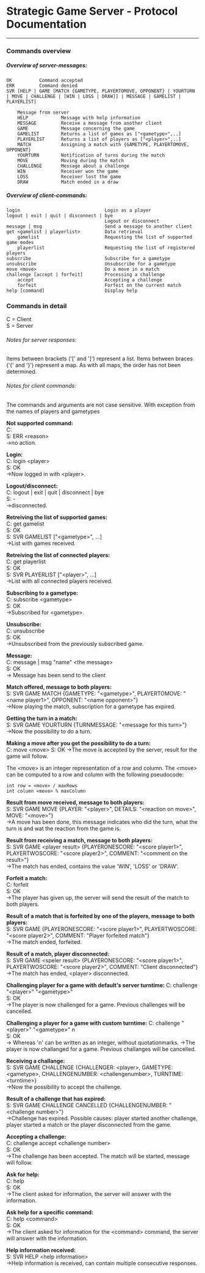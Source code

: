 # Strategic Game Server - Protocol Documentation
---

### Commands overview
##### Overview of server-messages:

```
OK          Command accepted
ERR         Command denied
SVR [HELP | GAME [MATCH {GAMETYPE, PLAYERTOMOVE, OPPONENT} | YOURTURN | MOVE | CHALLENGE | [WIN | LOSS | DRAW]] | MESSAGE | GAMELIST | PLAYERLIST]

	Message from server
    HELP            Message with help information
    MESSAGE			Receive a message from another client
    GAME            Message concerning the game
    GAMELIST 		Returns a list of games as ["<gametype>",..]
    PLAYERLIST 		Returns a list of players as ["<player>",..]
    MATCH           Assigning a match with {GAMETYPE, PLAYERTOMOVE, OPPONENT}
    YOURTURN        Notification of turns during the match
    MOVE            Moving during the match
    CHALLENGE       Message about a challenge
    WIN             Receiver won the game
    LOSS            Receiver lost the game
    DRAW            Match ended in a draw
```
##### Overview of client-commands:
```
login           					Login as a player
logout | exit | quit | disconnect | bye
		        					Logout or disconnect
message | msg						Send a message to another client
get <gamelist | playerlist>			Data retrieval
	gamelist            			Requesting the list of supported 							game modes
	playerlist          			Requesting the list of registered players
subscribe							Subscribe for a gametype
unsubscribe         				Unsubscribe for a gametype
move <move>               			Do a move in a match
challenge [accept | forfeit]		Processing a challenge
	accept              			Accepting a challenge
	forfeit							Forfeit on the current match
help [command]						Display help
```

### Commands in detail

C = Client  
S = Server

###### Notes for server responses:
Items between brackets ('[' and ']') represent a list.
Items between braces ('{' and '}') represent a map. As with all maps, the order has not been determined.

###### Notes for client commands:
The commands and arguments are not case sensitive. With exception from the names of players and gametypes

**Not supported command:**  
C: <not supported command>  
S: ERR \<reason\>  
->no action.  

**Login:**  
C: login \<player\>  
S: OK  
->Now logged in with \<player\>.  

**Logout/disconnect:**  
C: logout | exit | quit | disconnect | bye  
S: -  
->disconnected.  

**Retreiving the list of supported games:**  
C: get gamelist  
S: OK  
S: SVR GAMELIST ["\<gametype\>", ...]  
->List with games received.  

**Retreiving the list of connected players:**  
C: get playerlist  
S: OK  
S: SVR PLAYERLIST ["\<player\>", ...]  
->List with all connected players received.  

**Subscribing to a gametype:**  
C: subscribe \<gametype\>  
S: OK  
->Subscribed for \<gametype\>.  

**Unsubscribe:**  
C: unsubscribe  
S: OK  
->Unsubscribed from the previously subscribed game.  

**Message:**  
C: message | msg "name" \<the message\>  
S: OK  
-> Message has been send to the client

**Match offered, message to both players:**  
S: SVR GAME MATCH {GAMETYPE: "\<gametype\>", PLAYERTOMOVE: "\<name player1\>", OPPONENT: "\<name opponent\>"}  
->Now playing the match, subscription for a gametype has expired.  

**Getting the turn in a match:**  
S: SVR GAME YOURTURN {TURNMESSAGE: "\<message for this turn\>"}  
->Now the possibility to do a turn.  

**Making a move after you get the possibility to do a turn:**  
C: move \<move\> 
S: OK
->The move is accepted by the server, result for the game will follow.

The \<move\> is an integer representation of a row and column. The \<move\> can be computed to a row and column with the following pseudocode:

```
int row = <move> / maxRows
int column <move> % maxColumn
```

**Result from move received, message to both players:**  
S: SVR GAME MOVE {PLAYER: "\<player\>", DETAILS: "\<reaction on move\>", MOVE: "\<move\>"}  
->A move has been done, this message indicates who did the turn, what the turn is and wat the reaction from the game is.  

**Result from receiving a match, message to both players:**  
S: SVR GAME \<player result\> {PLAYERONESCORE: "\<score player1\>", PLAYERTWOSCORE: "\<score player2\>", COMMENT: "\<comment on the result\>"}  
->The match has ended, <player result> contains the value 'WIN', 'LOSS' or 'DRAW'.  

**Forfeit a match:**   
C: forfeit  
S: OK  
->The player has given up, the server will send the result of the match to both players.  

**Result of a match that is forfeited by one of the players, message to both players:**  
S: SVR GAME <player result> {PLAYERONESCORE: "\<score player1\>", PLAYERTWOSCORE: "\<score player2\>", COMMENT: "Player forfeited match"}  
->The match ended, <player> forfeited.   

**Result of a match, player disconnected:**  
S: SVR GAME \<speler result\> {PLAYERONESCORE: "\<score player1\>", PLAYERTWOSCORE: "\<score player2\>", COMMENT: "Client disconnected"}  
->The match has ended, \<player\> disconnected.  

**Challenging player for a game with default's server turntime:**
C: challenge "\<player\>" "\<gametype\>"  
S: OK  
->The player is now challenged for a game. Previous challenges will be cancelled.  

**Challenging a player for a game with custom turntime:**
C: challenge "\<player\>" "\<gametype\>" n  
S: OK  
-> Whereas 'n' can be written as an integer, without quotationmarks.
->The player is now challanged for a game. Previous challanges will be cancelled.

**Receiving a challange:**  
S: SVR GAME CHALLENGE {CHALLENGER: \<player\>, GAMETYPE: \<gametype\>, CHALLENGENUMBER: \<challengenumber\>, TURNTIME: \<turntime\>}  
->Now the possibility to accept the challenge.

**Result of a challenge that has expired:**  
S: SVR GAME CHALLENGE CANCELLED {CHALLENGENUMBER: "\<challenge number\>"}  
->Challenge has expired. Possible causes: player started another challenge, player started a match or the player disconnected from the game.  

**Accepting a challenge:**  
C: challenge accept \<challenge number\>  
S: OK  
->The challenge has been accepted. The match will be started, message will follow.  

**Ask for help:**  
C: help  
S: OK  
->The client asked for information, the server will answer with the information.  

**Ask help for a specific command:**  
C: help \<command\>  
S: OK  
->The client asked for information for the \<command\> command, the server will answer with the information.  

**Help information received:**  
S: SVR HELP \<help information\>  
->Help information is received, can contain multiple consecutive responses.  
